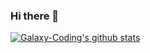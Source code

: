### Hi there 👋
[![Galaxy-Coding's github stats](https://github-readme-stats.vercel.app/api?username=galaxy-coding)]()
